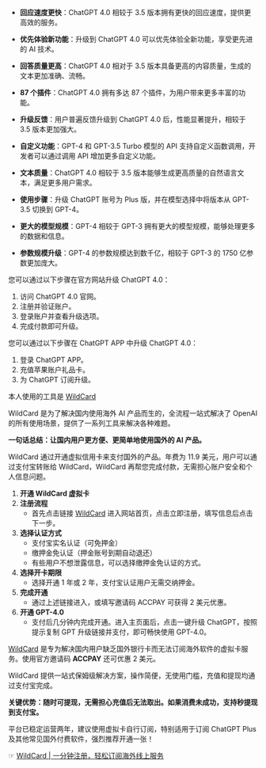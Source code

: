 


- **回应速度更快**：ChatGPT 4.0 相较于 3.5 版本拥有更快的回应速度，提供更高效的服务。
- **优先体验新功能**：升级到 ChatGPT 4.0 可以优先体验全新功能，享受更先进的 AI 技术。
- **回答质量更高**：ChatGPT 4.0 相对于 3.5 版本具备更高的内容质量，生成的文本更加准确、流畅。


- **87 个插件**：ChatGPT 4.0 拥有多达 87 个插件，为用户带来更多丰富的功能。
- **升级反馈**：用户普遍反馈升级到 ChatGPT 4.0 后，性能显著提升，相较于 3.5 版本更加强大。


- **自定义功能**：GPT-4 和 GPT-3.5 Turbo 模型的 API 支持自定义函数调用，开发者可以通过调用 API 增加更多自定义功能。


- **文本质量**：ChatGPT 4.0 相较于 3.5 版本能够生成更高质量的自然语言文本，满足更多用户需求。
- **使用步骤**：升级 ChatGPT 账号为 Plus 版，并在模型选择中将版本从 GPT-3.5 切换到 GPT-4。


- **更大的模型规模**：GPT-4 相较于 GPT-3 拥有更大的模型规模，能够处理更多的数据和信息。
- **参数规模升级**：GPT-4 的参数规模达到数千亿，相较于 GPT-3 的 1750 亿参数更加庞大。



您可以通过以下步骤在官方网站升级 ChatGPT 4.0：

1. 访问 ChatGPT 4.0 官网。
2. 注册并验证账户。
3. 登录账户并查看升级选项。
4. 完成付款即可升级。


您可以通过以下步骤在 ChatGPT APP 中升级 ChatGPT 4.0：

1. 登录 ChatGPT APP。
2. 充值苹果账户礼品卡。
3. 为 ChatGPT 订阅升级。


本人使用的工具是 [WildCard](https://bit.ly/bewildcard)

WildCard 是为了解决国内使用海外 AI 产品而生的，全流程一站式解决了 OpenAI 的所有使用场景，提供了一系列工具来解决各种难题。

**一句话总结：让国内用户更方便、更简单地使用国外的 AI 产品。**


WildCard 通过开通虚拟信用卡来支付国外的产品。年费为 11.9 美元，用户可以通过支付宝转账给 WildCard，WildCard 再帮您完成付款，无需担心账户安全和个人信息问题。

1. **开通 WildCard 虚拟卡**
2. **注册流程**
   - 首先点击链接 [WildCard](https://bit.ly/bewildcard) 进入网站首页，点击立即注册，填写信息后点击下一步。
3. **选择认证方式**
   - 支付宝实名认证（可免押金）
   - 缴押金免认证（押金账号到期自动退还）
   - 有些用户不想泄露信息，可以选择缴押金免认证的方式。
4. **选择开卡期限**
   - 选择开通 1 年或 2 年，支付宝认证用户无需交纳押金。
5. **完成开通**
   - 通过上述链接进入，或填写邀请码 ACCPAY 可获得 2 美元优惠。
6. **开通 GPT-4.0**
   - 支付后几分钟内完成开通。进入主页面后，点击一键升级 ChatGPT，按照提示复制 GPT 升级链接并支付，即可畅快使用 GPT-4.0。


[WildCard](https://bit.ly/bewildcard) 是专为解决国内用户缺乏国外银行卡而无法订阅海外软件的虚拟卡服务。使用官方邀请码 **ACCPAY** 还可优惠 2 美元。

WildCard 提供一站式保姆级解决方案，操作简便，无使用门槛，充值和提现均通过支付宝完成。

**关键优势：随时可提现，无需担心充值后无法取出。如果消费未成功，支持秒提现到支付宝。**

平台已稳定运营两年，建议使用虚拟卡自行订阅，特别适用于订阅 ChatGPT Plus 及其他常见国外付费软件，强烈推荐开通一张！

☞ [WildCard | 一分钟注册，轻松订阅海外线上服务](https://bit.ly/bewildcard)

